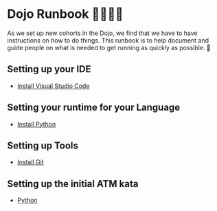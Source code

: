 # Dojo Runbook 🏃🏽‍♀️💨

As we set up new cohorts in the Dojo, we find that we have to have instructions on how to do things.  This runbook is to help document and guide people on what is needed to get running as quickly as possible. 🚀

## Setting up your IDE

* [Install Visual Studio Code](./install_vscode.md)

## Setting your runtime for your Language

* [Install Python](./install_python.md)

## Setting up Tools

* [Install Git](./install_git.md)

## Setting up the initial ATM kata

* [Python](./python-repository.md)
